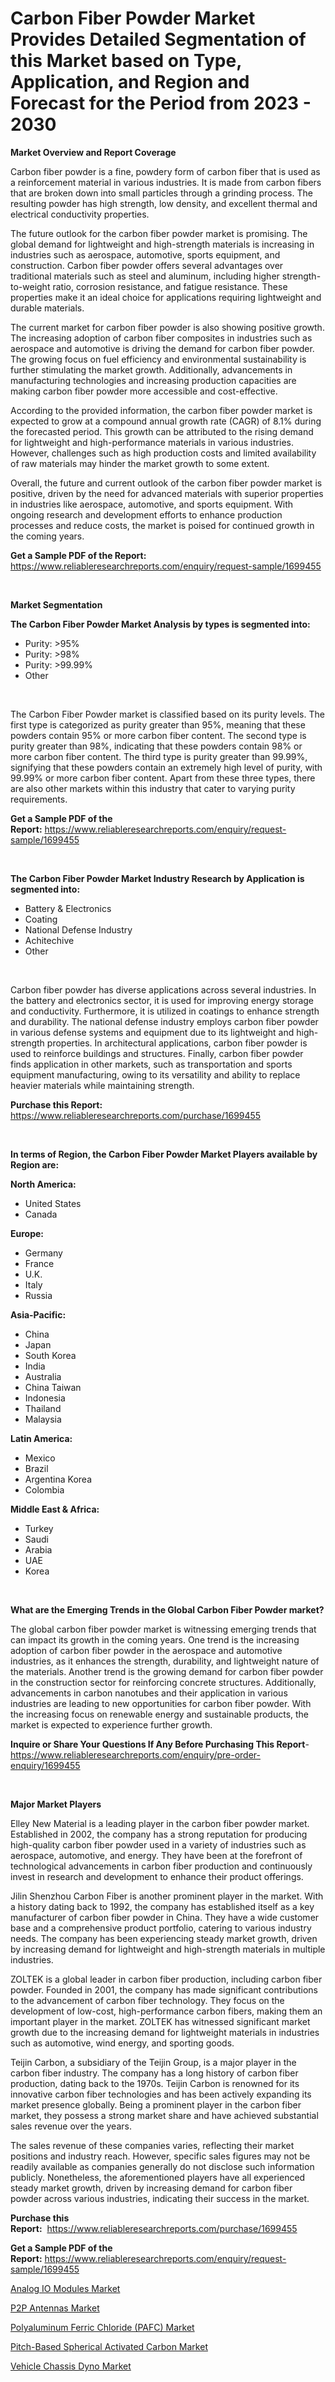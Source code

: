 <p><h1>Carbon Fiber Powder Market Provides Detailed Segmentation of this Market based on Type, Application, and Region and Forecast for the Period from 2023 - 2030</h1></p><p><strong>Market Overview and Report Coverage</strong></p>
<p><p>Carbon fiber powder is a fine, powdery form of carbon fiber that is used as a reinforcement material in various industries. It is made from carbon fibers that are broken down into small particles through a grinding process. The resulting powder has high strength, low density, and excellent thermal and electrical conductivity properties.</p><p>The future outlook for the carbon fiber powder market is promising. The global demand for lightweight and high-strength materials is increasing in industries such as aerospace, automotive, sports equipment, and construction. Carbon fiber powder offers several advantages over traditional materials such as steel and aluminum, including higher strength-to-weight ratio, corrosion resistance, and fatigue resistance. These properties make it an ideal choice for applications requiring lightweight and durable materials.</p><p>The current market for carbon fiber powder is also showing positive growth. The increasing adoption of carbon fiber composites in industries such as aerospace and automotive is driving the demand for carbon fiber powder. The growing focus on fuel efficiency and environmental sustainability is further stimulating the market growth. Additionally, advancements in manufacturing technologies and increasing production capacities are making carbon fiber powder more accessible and cost-effective.</p><p>According to the provided information, the carbon fiber powder market is expected to grow at a compound annual growth rate (CAGR) of 8.1% during the forecasted period. This growth can be attributed to the rising demand for lightweight and high-performance materials in various industries. However, challenges such as high production costs and limited availability of raw materials may hinder the market growth to some extent.</p><p>Overall, the future and current outlook of the carbon fiber powder market is positive, driven by the need for advanced materials with superior properties in industries like aerospace, automotive, and sports equipment. With ongoing research and development efforts to enhance production processes and reduce costs, the market is poised for continued growth in the coming years.</p></p>
<p><strong>Get a Sample PDF of the Report:</strong> <a href="https://www.reliableresearchreports.com/enquiry/request-sample/1699455">https://www.reliableresearchreports.com/enquiry/request-sample/1699455</a></p>
<p>&nbsp;</p>
<p><strong>Market Segmentation</strong></p>
<p><strong>The Carbon Fiber Powder Market Analysis by types is segmented into:</strong></p>
<p><ul><li>Purity: >95%</li><li>Purity: >98%</li><li>Purity: >99.99%</li><li>Other</li></ul></p>
<p>&nbsp;</p>
<p><p>The Carbon Fiber Powder market is classified based on its purity levels. The first type is categorized as purity greater than 95%, meaning that these powders contain 95% or more carbon fiber content. The second type is purity greater than 98%, indicating that these powders contain 98% or more carbon fiber content. The third type is purity greater than 99.99%, signifying that these powders contain an extremely high level of purity, with 99.99% or more carbon fiber content. Apart from these three types, there are also other markets within this industry that cater to varying purity requirements.</p></p>
<p><strong>Get a Sample PDF of the Report:</strong>&nbsp;<a href="https://www.reliableresearchreports.com/enquiry/request-sample/1699455">https://www.reliableresearchreports.com/enquiry/request-sample/1699455</a></p>
<p>&nbsp;</p>
<p><strong>The Carbon Fiber Powder Market Industry Research by Application is segmented into:</strong></p>
<p><ul><li>Battery & Electronics</li><li>Coating</li><li>National Defense Industry</li><li>Achitechive</li><li>Other</li></ul></p>
<p>&nbsp;</p>
<p><p>Carbon fiber powder has diverse applications across several industries. In the battery and electronics sector, it is used for improving energy storage and conductivity. Furthermore, it is utilized in coatings to enhance strength and durability. The national defense industry employs carbon fiber powder in various defense systems and equipment due to its lightweight and high-strength properties. In architectural applications, carbon fiber powder is used to reinforce buildings and structures. Finally, carbon fiber powder finds application in other markets, such as transportation and sports equipment manufacturing, owing to its versatility and ability to replace heavier materials while maintaining strength.</p></p>
<p><strong>Purchase this Report:</strong>&nbsp; <a href="https://www.reliableresearchreports.com/purchase/1699455">https://www.reliableresearchreports.com/purchase/1699455</a></p>
<p>&nbsp;</p>
<p><strong>In terms of Region, the Carbon Fiber Powder Market Players available by Region are:</strong></p>
<p>
    <p> <strong> North America: </strong>
        <ul>
            <li>United States</li>
            <li>Canada</li>
        </ul>
        </p> 
    <p> <strong> Europe: </strong>
        <ul>
            <li>Germany</li>
            <li>France</li>
            <li>U.K.</li>
            <li>Italy</li>
            <li>Russia</li>
        </ul>
        </p> 
    <p> <strong> Asia-Pacific: </strong>
        <ul>
            <li>China</li>
            <li>Japan</li>
            <li>South Korea</li>
            <li>India</li>
            <li>Australia</li>
            <li>China Taiwan</li>
            <li>Indonesia</li>
            <li>Thailand</li>
            <li>Malaysia</li>
        </ul>
        </p> 
    <p> <strong> Latin America: </strong>
        <ul>
            <li>Mexico</li>
            <li>Brazil</li>
            <li>Argentina Korea</li>
            <li>Colombia</li>
        </ul>
        </p> 
    <p> <strong> Middle East & Africa: </strong>
        <ul>
            <li>Turkey</li>
            <li>Saudi</li>
            <li>Arabia</li>
            <li>UAE</li>
            <li>Korea</li>
        </ul>
    </p>
    </p>
<p>&nbsp;</p>
<p><strong>What are the Emerging Trends in the Global Carbon Fiber Powder market?</strong></p>
<p><p>The global carbon fiber powder market is witnessing emerging trends that can impact its growth in the coming years. One trend is the increasing adoption of carbon fiber powder in the aerospace and automotive industries, as it enhances the strength, durability, and lightweight nature of the materials. Another trend is the growing demand for carbon fiber powder in the construction sector for reinforcing concrete structures. Additionally, advancements in carbon nanotubes and their application in various industries are leading to new opportunities for carbon fiber powder. With the increasing focus on renewable energy and sustainable products, the market is expected to experience further growth.</p></p>
<p><strong>Inquire or Share Your Questions If Any Before Purchasing This Report</strong>- <a href="https://www.reliableresearchreports.com/enquiry/pre-order-enquiry/1699455">https://www.reliableresearchreports.com/enquiry/pre-order-enquiry/1699455</a></p>
<p>&nbsp;</p>
<p><strong>Major Market Players</strong></p>
<p><p>Elley New Material is a leading player in the carbon fiber powder market. Established in 2002, the company has a strong reputation for producing high-quality carbon fiber powder used in a variety of industries such as aerospace, automotive, and energy. They have been at the forefront of technological advancements in carbon fiber production and continuously invest in research and development to enhance their product offerings.</p><p>Jilin Shenzhou Carbon Fiber is another prominent player in the market. With a history dating back to 1992, the company has established itself as a key manufacturer of carbon fiber powder in China. They have a wide customer base and a comprehensive product portfolio, catering to various industry needs. The company has been experiencing steady market growth, driven by increasing demand for lightweight and high-strength materials in multiple industries.</p><p>ZOLTEK is a global leader in carbon fiber production, including carbon fiber powder. Founded in 2001, the company has made significant contributions to the advancement of carbon fiber technology. They focus on the development of low-cost, high-performance carbon fibers, making them an important player in the market. ZOLTEK has witnessed significant market growth due to the increasing demand for lightweight materials in industries such as automotive, wind energy, and sporting goods.</p><p>Teijin Carbon, a subsidiary of the Teijin Group, is a major player in the carbon fiber industry. The company has a long history of carbon fiber production, dating back to the 1970s. Teijin Carbon is renowned for its innovative carbon fiber technologies and has been actively expanding its market presence globally. Being a prominent player in the carbon fiber market, they possess a strong market share and have achieved substantial sales revenue over the years.</p><p>The sales revenue of these companies varies, reflecting their market positions and industry reach. However, specific sales figures may not be readily available as companies generally do not disclose such information publicly. Nonetheless, the aforementioned players have all experienced steady market growth, driven by increasing demand for carbon fiber powder across various industries, indicating their success in the market.</p></p>
<p><strong>Purchase this Report:</strong>&nbsp;&nbsp;<a href="https://www.reliableresearchreports.com/purchase/1699455">https://www.reliableresearchreports.com/purchase/1699455</a></p>
<p></p>
<p><strong>Get a Sample PDF of the Report:</strong>&nbsp;<a href="https://www.reliableresearchreports.com/enquiry/request-sample/1699455">https://www.reliableresearchreports.com/enquiry/request-sample/1699455</a></p>
<p><p><a href="https://www.linkedin.com/pulse/analog-io-modules-market-size-share-global-analysis-report-rmnaf/">Analog IO Modules Market</a></p><p><a href="https://www.linkedin.com/pulse/p2p-antennas-market-size-growth-forecast-from-2023-2030/">P2P Antennas Market</a></p><p><a href="https://medium.com/@madelynyost/analyzing-polyaluminum-ferric-chloride-pafc-market-global-industry-perspective-and-forecast-91e72805d7c0">Polyaluminum Ferric Chloride (PAFC) Market</a></p><p><a href="https://medium.com/@hazelbrakus/pitch-based-spherical-activated-carbon-market-size-cagr-trends-2024-2030-e97c0751f1bb">Pitch-Based Spherical Activated Carbon Market</a></p><p><a href="https://www.linkedin.com/pulse/decoding-vehicle-chassis-dyno-market-deep-dive-latest-trends-ng9ie/">Vehicle Chassis Dyno Market</a></p></p>